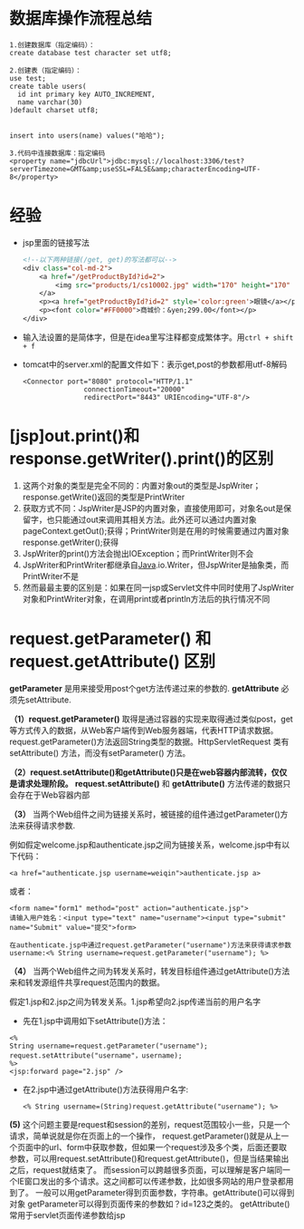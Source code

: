 # 数据库操作流程总结

```
1.创建数据库（指定编码）：
create database test character set utf8;

2.创建表（指定编码）：
use test;
create table users(
  id int primary key AUTO_INCREMENT,
  name varchar(30)
)default charset utf8;


insert into users(name) values("哈哈");

3.代码中连接数据库：指定编码
<property name="jdbcUrl">jdbc:mysql://localhost:3306/test?serverTimezone=GMT&amp;useSSL=FALSE&amp;characterEncoding=UTF-8</property>

```

# 经验

- jsp里面的链接写法

  ```jsp
  <!--以下两种链接(/get, get)的写法都可以-->
  <div class="col-md-2">
      <a href="/getProductById?id=2">
          <img src="products/1/cs10002.jpg" width="170" height="170" style="display: inline-block;">
      </a>
      <p><a href="getProductById?id=2" style='color:green'>眼镜</a></p>
      <p><font color="#FF0000">商城价：&yen;299.00</font></p>
  </div>
  ```

- 输入法设置的是简体字，但是在idea里写注释都变成繁体字。用`ctrl + shift + f`

- tomcat中的server.xml的配置文件如下：表示get,post的参数都用utf-8解码

  ```
  <Connector port="8080" protocol="HTTP/1.1"
                 connectionTimeout="20000"
                 redirectPort="8443" URIEncoding="UTF-8"/>
  ```

# [jsp]out.print()和response.getWriter().print()的区别

1. 这两个对象的类型是完全不同的：内置对象out的类型是JspWriter；response.getWrite()返回的类型是PrintWriter   
2. 获取方式不同：JspWriter是JSP的内置对象，直接使用即可，对象名out是保留字，也只能通过out来调用其相关方法。此外还可以通过内置对象pageContext.getOut();获得；PrintWriter则是在用的时候需要通过内置对象response.getWriter();获得  
3. JspWriter的print()方法会抛出IOException；而PrintWriter则不会   
4. JspWriter和PrintWriter都继承自[Java](http://lib.csdn.net/base/javase).io.Writer，但JspWriter是抽象类，而PrintWriter不是  
5. 然而最最主要的区别是：如果在同一jsp或Servlet文件中同时使用了JspWriter对象和PrintWriter对象，在调用print或者println方法后的执行情况不同

# request.getParameter() 和request.getAttribute() 区别

**getParameter** 是用来接受用post个get方法传递过来的参数的.
**getAttribute** 必须先setAttribute.

**（1）request.getParameter()** 取得是通过容器的实现来取得通过类似post，get等方式传入的数据，从Web客户端传到Web服务器端，代表HTTP请求数据。request.getParameter()方法返回String类型的数据。HttpServletRequest 类有 setAttribute() 方法，而没有setParameter() 方法。

**（2）request.setAttribute()和getAttribute()只是在web容器内部流转，仅仅是请求处理阶段。** **request.setAttribute()** 和 **getAttribute()** 方法传递的数据只会存在于Web容器内部

**（3）** 当两个Web组件之间为链接关系时，被链接的组件通过getParameter()方法来获得请求参数.

例如假定welcome.jsp和authenticate.jsp之间为链接关系，welcome.jsp中有以下代码：

`<a href="authenticate.jsp username=weiqin">authenticate.jsp a>  `

或者：

```
<form name="form1" method="post" action="authenticate.jsp">   
请输入用户姓名：<input type="text" name="username"><input type="submit" name="Submit" value="提交">form>   

在authenticate.jsp中通过request.getParameter("username")方法来获得请求参数username:<% String username=request.getParameter("username"); %>  
```

**（4）** 当两个Web组件之间为转发关系时，转发目标组件通过getAttribute()方法来和转发源组件共享request范围内的数据。

假定1.jsp和2.jsp之间为转发关系。1.jsp希望向2.jsp传递当前的用户名字 

- 先在1.jsp中调用如下setAttribute()方法：

```
<%  
String username=request.getParameter("username");  
request.setAttribute("username"，username);  
%>  
<jsp:forward page="2.jsp" />  
```

- 在2.jsp中通过getAttribute()方法获得用户名字:

  `<% String username=(String)request.getAttribute("username"); %>  `

**(5)**   这个问题主要是request和session的差别，request范围较小一些，只是一个请求，简单说就是你在页面上的一个操作， request.getParameter()就是从上一个页面中的url、form中获取参数，但如果一个request涉及多个类，后面还要取参数，可以用request.setAttribute()和request.getAttribute()，但是当结果输出之后，request就结束了。
而session可以跨越很多页面，可以理解是客户端同一个IE窗口发出的多个请求。这之间都可以传递参数，比如很多网站的用户登录都用到了。
一般可以用getParameter得到页面参数，字符串。getAttribute()可以得到对象
getParameter可以得到页面传来的参数如？id=123之类的。
getAttribute()常用于servlet页面传递参数给jsp

 